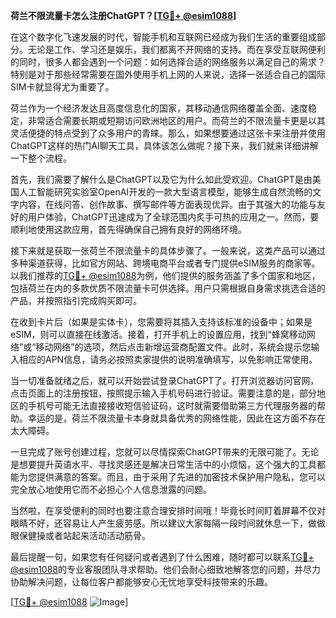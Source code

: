 **荷兰不限流量卡怎么注册ChatGPT？[[TG💪+ @esim1088](https://t.me/s/esim1088)]**

在这个数字化飞速发展的时代，智能手机和互联网已经成为我们生活的重要组成部分。无论是工作、学习还是娱乐，我们都离不开网络的支持。而在享受互联网便利的同时，很多人都会遇到一个问题：如何选择合适的网络服务以满足自己的需求？特别是对于那些经常需要在国外使用手机上网的人来说，选择一张适合自己的国际SIM卡就显得尤为重要了。

荷兰作为一个经济发达且高度信息化的国家，其移动通信网络覆盖全面、速度稳定，非常适合需要长期或短期访问欧洲地区的用户。而荷兰的不限流量卡更是以其灵活便捷的特点受到了众多用户的青睐。那么，如果想要通过这张卡来注册并使用ChatGPT这样的热门AI聊天工具，具体该怎么做呢？接下来，我们就来详细讲解一下整个流程。

首先，我们需要了解什么是ChatGPT以及它为什么如此受欢迎。ChatGPT是由美国人工智能研究实验室OpenAI开发的一款大型语言模型，能够生成自然流畅的文字内容，在线问答、创作故事、撰写邮件等方面表现优异。由于其强大的功能与友好的用户体验，ChatGPT迅速成为了全球范围内炙手可热的应用之一。然而，要顺利地使用这款应用，首先得确保自己拥有良好的网络环境。

接下来就是获取一张荷兰不限流量卡的具体步骤了。一般来说，这类产品可以通过多种渠道获得，比如官方网站、跨境电商平台或者专门提供eSIM服务的商家等。以我们推荐的[TG💪+ @esim1088](https://t.me/s/esim1088)为例，他们提供的服务涵盖了多个国家和地区，包括荷兰在内的多款优质不限流量卡可供选择。用户只需根据自身需求挑选合适的产品，并按照指引完成购买即可。

在收到卡片后（如果是实体卡），您需要将其插入支持该标准的设备中；如果是eSIM，则可以直接在线激活。接着，打开手机上的设置应用，找到“蜂窝移动网络”或“移动网络”的选项，然后点击新增运营商配置文件。此时，系统会提示您输入相应的APN信息，请务必按照卖家提供的说明准确填写，以免影响正常使用。

当一切准备就绪之后，就可以开始尝试登录ChatGPT了。打开浏览器访问官网，点击页面上的注册按钮，按照提示输入手机号码进行验证。需要注意的是，部分地区的手机号可能无法直接接收短信验证码，这时就需要借助第三方代理服务器的帮助。幸运的是，荷兰不限流量卡本身就具备优秀的网络性能，因此在这方面不存在太大障碍。

一旦完成了账号创建过程，您就可以尽情探索ChatGPT带来的无限可能了。无论是想要提升英语水平、寻找灵感还是解决日常生活中的小烦恼，这个强大的工具都能为您提供满意的答案。而且，由于采用了先进的加密技术保护用户隐私，您可以完全放心地使用它而不必担心个人信息泄露的问题。

当然啦，在享受便利的同时也要注意合理安排时间哦！毕竟长时间盯着屏幕不仅对眼睛不好，还容易让人产生疲劳感。所以建议大家每隔一段时间就休息一下，做做眼保健操或者站起来活动活动筋骨。

最后提醒一句，如果您有任何疑问或者遇到了什么困难，随时都可以联系[TG💪+ @esim1088](https://t.me/s/esim1088)的专业客服团队寻求帮助。他们会耐心细致地解答您的问题，并尽力协助解决问题，让每位客户都能够安心无忧地享受科技带来的乐趣。

[[TG💪+ @esim1088](https://t.me/s/esim1088) ![Image](https://i.postimg.cc/4NQfJmqS/Snipaste-2025-05-13-00-14-12.png)]